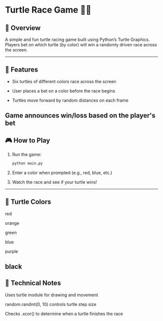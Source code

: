 # Turtle Race Game 🐢🏁
## 📘 Overview
A simple and fun turtle racing game built using Python’s Turtle Graphics. Players bet on which turtle (by color) will win a randomly driven race across the screen.

---
## 🧠 Features
- Six turtles of different colors race across the screen

- User places a bet on a color before the race begins

- Turtles move forward by random distances on each frame

Game announces win/loss based on the player's bet
---
## 🎮 How to Play
1. Run the game:

    ```bash
    python main.py
    ```
2. Enter a color when prompted (e.g., red, blue, etc.)

3. Watch the race and see if your turtle wins!
---
## 🐢 Turtle Colors
red

orange

green

blue

purple

black
---
## 📐 Technical Notes
Uses turtle module for drawing and movement

random.randint(0, 10) controls turtle step size

Checks .xcor() to determine when a turtle finishes the race